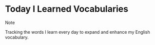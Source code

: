 # Today I Learned Vocabularies

> [!NOTE]
> Tracking the words I learn every day to expand and enhance my English vocabulary.
